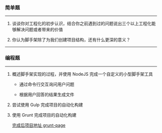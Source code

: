 ### 简单题

---

1. 谈谈你对工程化的初步认识，结合你之前遇到过的问题说出三个以上工程化能够解决问题或者带来的价值


2. 你认为脚手架除了为我们创建项目结构，还有什么更深的意义？

---

### 编程题

---

1. 概述脚手架实现的过程，并使用 NodeJS 完成一个自定义的小型脚手架工具

   - 通过命令行交互询问用户问题

   - 根据用户回答的结果生成文件

2. 尝试使用 Gulp 完成项目的自动化构建

   

3. 使用 Grunt 完成项目的自动化构建

   [完成后项目地址 grunt-page](https://github.com/cinyearchan/fed-e-task-02-01/tree/master/code/grunt)
